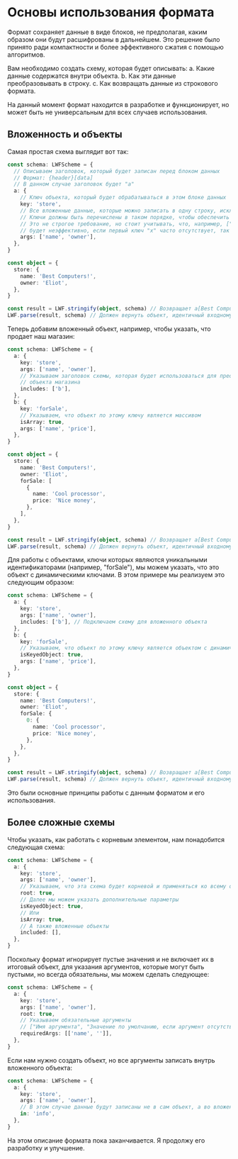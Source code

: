 # Основы использования формата

Формат сохраняет данные в виде блоков, не предполагая, каким образом они будут расшифрованы в дальнейшем. Это решение было принято ради компактности и более эффективного сжатия с помощью алгоритмов.

Вам необходимо создать схему, которая будет описывать:
a. Какие данные содержатся внутри объекта.
b. Как эти данные преобразовывать в строку.
c. Как возвращать данные из строкового формата.

На данный момент формат находится в разработке и функционирует, но может быть не универсальным для всех случаев использования.

## Вложенность и объекты

Самая простая схема выглядит вот так:

```ts
const schema: LWFScheme = {
  // Описываем заголовок, который будет записан перед блоком данных
  // Формат: {header}[data]
  // В данном случае заголовок будет "a"
  a: {
    // Ключ объекта, который будет обрабатываться в этом блоке данных
    key: 'store',
    // Все вложенные данные, которые можно записать в одну строку, исключая объекты и массивы
    // Ключи должны быть перечислены в таком порядке, чтобы обеспечить максимальную эффективность
    // Это не строгое требование, но стоит учитывать, что, например, ["x", "y"]
    // будет неэффективно, если первый ключ "x" часто отсутствует, так как это приведет к виду a[,,,10]
    args: ['name', 'owner'],
  },
}

const object = {
  store: {
    name: 'Best Computers!',
    owner: 'Eliot',
  },
}

const result = LWF.stringify(object, schema) // Возвращает a[Best Computers!,Eliot]
LWF.parse(result, schema) // Должен вернуть объект, идентичный входному
```

Теперь добавим вложенный объект, например, чтобы указать, что продает наш магазин:

```ts
const schema: LWFScheme = {
  a: {
    key: 'store',
    args: ['name', 'owner'],
    // Указываем заголовок схемы, которая будет использоваться для преобразования данных внутри
    // объекта магазина
    includes: ['b'],
  },
  b: {
    key: 'forSale',
    // Указываем, что объект по этому ключу является массивом
    isArray: true,
    args: ['name', 'price'],
  },
}

const object = {
  store: {
    name: 'Best Computers!',
    owner: 'Eliot',
    forSale: [
      {
        name: 'Cool processor',
        price: 'Nice money',
      },
    ],
  },
}

const result = LWF.stringify(object, schema) // Возвращает a[Best Computers!,Eliot]b[Cool processor,Nice money]
LWF.parse(result, schema) // Должен вернуть объект, идентичный входному
```

Для работы с объектами, ключи которых являются уникальными идентификаторами (например, "forSale"), мы можем указать, что это объект с динамическими ключами. В этом примере мы реализуем это следующим образом:

```ts
const schema: LWFScheme = {
  a: {
    key: 'store',
    args: ['name', 'owner'],
    includes: ['b'], // Подключаем схему для вложенного объекта
  },
  b: {
    key: 'forSale',
    // Указываем, что объект по этому ключу является объектом с динамическими ключами
    isKeyedObject: true,
    args: ['name', 'price'],
  },
}

const object = {
  store: {
    name: 'Best Computers!',
    owner: 'Eliot',
    forSale: {
      0: {
        name: 'Cool processor',
        price: 'Nice money',
      },
    },
  },
}

const result = LWF.stringify(object, schema) // Возвращает a[Best Computers!,Eliot]b[0,Cool processor,Nice money]
LWF.parse(result, schema) // Должен вернуть объект, идентичный входному
```

Это были основные принципы работы с данным форматом и его использования.

## Более сложные схемы

Чтобы указать, как работать с корневым элементом, нам понадобится следующая схема:

```ts
const schema: LWFScheme = {
  a: {
    key: 'store',
    args: ['name', 'owner'],
    // Указываем, что эта схема будет корневой и применяться ко всему объекту
    root: true,
    // Далее мы можем указать дополнительные параметры
    isKeyedObject: true,
    // Или
    isArray: true,
    // А также вложенные объекты
    included: [],
  },
}
```

Поскольку формат игнорирует пустые значения и не включает их в итоговый объект, для указания аргументов, которые могут быть пустыми, но всегда обязательны, мы можем сделать следующее:

```ts
const schema: LWFScheme = {
  a: {
    key: 'store',
    args: ['name', 'owner'],
    root: true,
    // Указываем обязательные аргументы
    // ["Имя аргумента", "Значение по умолчанию, если аргумент отсутствует"]
    requiredArgs: [['name', '']],
  },
}
```

Если нам нужно создать объект, но все аргументы записать внутрь вложенного объекта:

```ts
const schema: LWFScheme = {
  a: {
    key: 'store',
    args: ['name', 'owner'],
    // В этом случае данные будут записаны не в сам объект, а во вложенный объект с ключом "info"
    in: 'info',
  },
}
```

На этом описание формата пока заканчивается. Я продолжу его разработку и улучшение.
